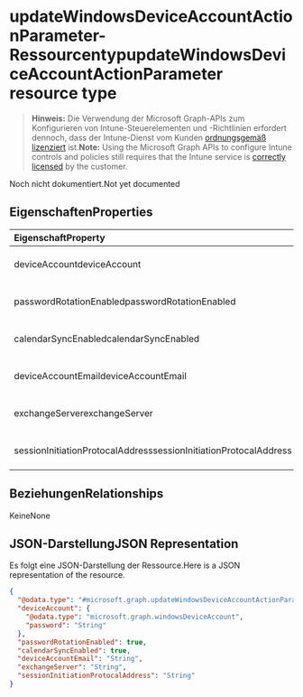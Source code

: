 # <a name="updatewindowsdeviceaccountactionparameter-resource-type"></a><span data-ttu-id="889cf-101">updateWindowsDeviceAccountActionParameter-Ressourcentyp</span><span class="sxs-lookup"><span data-stu-id="889cf-101">updateWindowsDeviceAccountActionParameter resource type</span></span>

> <span data-ttu-id="889cf-102">**Hinweis:** Die Verwendung der Microsoft Graph-APIs zum Konfigurieren von Intune-Steuerelementen und -Richtlinien erfordert dennoch, dass der Intune-Dienst vom Kunden [ordnungsgemäß lizenziert](https://go.microsoft.com/fwlink/?linkid=839381) ist.</span><span class="sxs-lookup"><span data-stu-id="889cf-102">**Note:** Using the Microsoft Graph APIs to configure Intune controls and policies still requires that the Intune service is [correctly licensed](https://go.microsoft.com/fwlink/?linkid=839381) by the customer.</span></span>

<span data-ttu-id="889cf-103">Noch nicht dokumentiert.</span><span class="sxs-lookup"><span data-stu-id="889cf-103">Not yet documented</span></span>
## <a name="properties"></a><span data-ttu-id="889cf-104">Eigenschaften</span><span class="sxs-lookup"><span data-stu-id="889cf-104">Properties</span></span>
|<span data-ttu-id="889cf-105">Eigenschaft</span><span class="sxs-lookup"><span data-stu-id="889cf-105">Property</span></span>|<span data-ttu-id="889cf-106">Typ</span><span class="sxs-lookup"><span data-stu-id="889cf-106">Type</span></span>|<span data-ttu-id="889cf-107">Beschreibung</span><span class="sxs-lookup"><span data-stu-id="889cf-107">Description</span></span>|
|:---|:---|:---|
|<span data-ttu-id="889cf-108">deviceAccount</span><span class="sxs-lookup"><span data-stu-id="889cf-108">deviceAccount</span></span>|[<span data-ttu-id="889cf-109">windowsDeviceAccount</span><span class="sxs-lookup"><span data-stu-id="889cf-109">windowsDeviceAccount</span></span>](../resources/intune_devices_windowsdeviceaccount.md)|<span data-ttu-id="889cf-110">Noch nicht dokumentiert.</span><span class="sxs-lookup"><span data-stu-id="889cf-110">Not yet documented</span></span>|
|<span data-ttu-id="889cf-111">passwordRotationEnabled</span><span class="sxs-lookup"><span data-stu-id="889cf-111">passwordRotationEnabled</span></span>|<span data-ttu-id="889cf-112">Boolescher Wert</span><span class="sxs-lookup"><span data-stu-id="889cf-112">Boolean</span></span>|<span data-ttu-id="889cf-113">Noch nicht dokumentiert.</span><span class="sxs-lookup"><span data-stu-id="889cf-113">Not yet documented</span></span>|
|<span data-ttu-id="889cf-114">calendarSyncEnabled</span><span class="sxs-lookup"><span data-stu-id="889cf-114">calendarSyncEnabled</span></span>|<span data-ttu-id="889cf-115">Boolescher Wert</span><span class="sxs-lookup"><span data-stu-id="889cf-115">Boolean</span></span>|<span data-ttu-id="889cf-116">Noch nicht dokumentiert.</span><span class="sxs-lookup"><span data-stu-id="889cf-116">Not yet documented</span></span>|
|<span data-ttu-id="889cf-117">deviceAccountEmail</span><span class="sxs-lookup"><span data-stu-id="889cf-117">deviceAccountEmail</span></span>|<span data-ttu-id="889cf-118">Zeichenfolge</span><span class="sxs-lookup"><span data-stu-id="889cf-118">String</span></span>|<span data-ttu-id="889cf-119">Noch nicht dokumentiert.</span><span class="sxs-lookup"><span data-stu-id="889cf-119">Not yet documented</span></span>|
|<span data-ttu-id="889cf-120">exchangeServer</span><span class="sxs-lookup"><span data-stu-id="889cf-120">exchangeServer</span></span>|<span data-ttu-id="889cf-121">Zeichenfolge</span><span class="sxs-lookup"><span data-stu-id="889cf-121">String</span></span>|<span data-ttu-id="889cf-122">Noch nicht dokumentiert.</span><span class="sxs-lookup"><span data-stu-id="889cf-122">Not yet documented</span></span>|
|<span data-ttu-id="889cf-123">sessionInitiationProtocalAddress</span><span class="sxs-lookup"><span data-stu-id="889cf-123">sessionInitiationProtocalAddress</span></span>|<span data-ttu-id="889cf-124">Zeichenfolge</span><span class="sxs-lookup"><span data-stu-id="889cf-124">String</span></span>|<span data-ttu-id="889cf-125">Noch nicht dokumentiert.</span><span class="sxs-lookup"><span data-stu-id="889cf-125">Not yet documented</span></span>|

## <a name="relationships"></a><span data-ttu-id="889cf-126">Beziehungen</span><span class="sxs-lookup"><span data-stu-id="889cf-126">Relationships</span></span>
<span data-ttu-id="889cf-127">Keine</span><span class="sxs-lookup"><span data-stu-id="889cf-127">None</span></span>
## <a name="json-representation"></a><span data-ttu-id="889cf-128">JSON-Darstellung</span><span class="sxs-lookup"><span data-stu-id="889cf-128">JSON Representation</span></span>
<span data-ttu-id="889cf-129">Es folgt eine JSON-Darstellung der Ressource.</span><span class="sxs-lookup"><span data-stu-id="889cf-129">Here is a JSON representation of the resource.</span></span>
<!-- {
  "blockType": "resource",
  "keyProperty": "id",
  "@odata.type": "microsoft.graph.updateWindowsDeviceAccountActionParameter"
}
-->
``` json
{
  "@odata.type": "#microsoft.graph.updateWindowsDeviceAccountActionParameter",
  "deviceAccount": {
    "@odata.type": "microsoft.graph.windowsDeviceAccount",
    "password": "String"
  },
  "passwordRotationEnabled": true,
  "calendarSyncEnabled": true,
  "deviceAccountEmail": "String",
  "exchangeServer": "String",
  "sessionInitiationProtocalAddress": "String"
}
```



